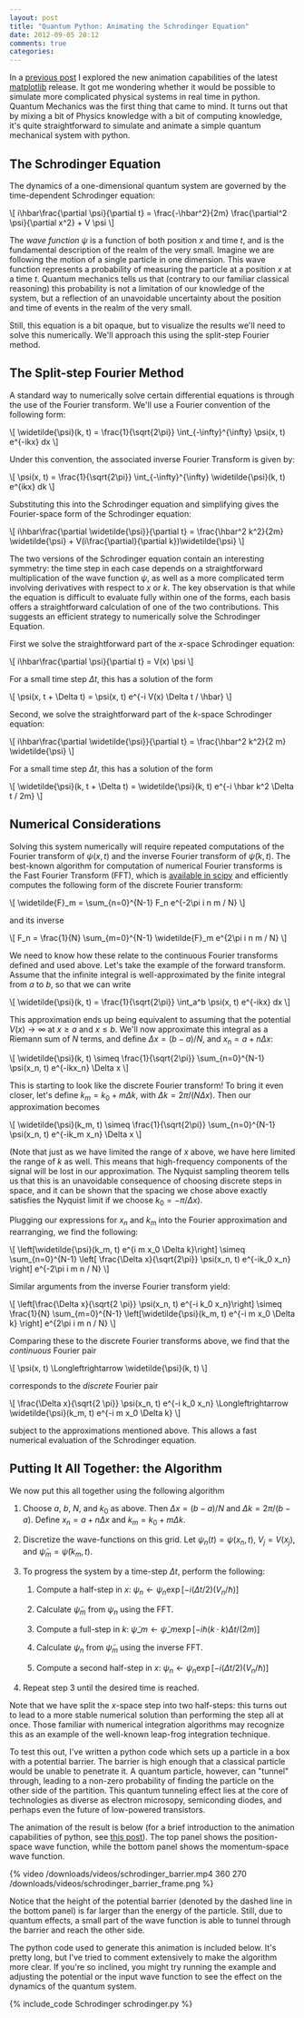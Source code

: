 ```yaml
---
layout: post
title: "Quantum Python: Animating the Schrodinger Equation"
date: 2012-09-05 20:12
comments: true
categories: 
---
```


In a [previous post](/blog/2012/08/18/matplotlib-animation-tutorial/)
I explored the new animation capabilities of the latest
[matplotlib](http://matplotlib.sourceforge.net) release.
It got me wondering whether it would be possible to simulate more complicated
physical systems in real time in python.  Quantum Mechanics was the first
thing that came to mind.  It turns out that by mixing a bit of Physics
knowledge with a bit of computing knowledge, it's quite straightforward
to simulate and animate a simple quantum mechanical system with python.

## The Schrodinger Equation ##

The dynamics of a one-dimensional quantum system are governed by the
time-dependent Schrodinger equation:

<div markdown="0">\[
i\hbar\frac{\partial \psi}{\partial t}
  = \frac{-\hbar^2}{2m} \frac{\partial^2 \psi}{\partial x^2} + V \psi
\]</div>

<!-- more -->

The *wave function* $\psi$ is a function of both position $x$ and time $t$,
and is the fundamental description of the realm of the very small.
Imagine we are following the motion of a single particle in one
dimension.  This wave function represents a probability of measuring
the particle at a position $x$ at a time $t$. Quantum mechanics tells us that
(contrary to our familiar classical reasoning) this probability is not
a limitation of our knowledge of the system, but a reflection of an
unavoidable uncertainty about the position and time of events in the realm
of the very small.

Still, this equation is a bit opaque, but to visualize the results we'll need
to solve this numerically.  We'll approach this using the split-step Fourier
method.

## The Split-step Fourier Method ##

A standard way to numerically solve certain differential equations is
through the use of the Fourier transform.  We'll use a Fourier convention
of the following form:

<div markdown="0">\[
\widetilde{\psi}(k, t) = \frac{1}{\sqrt{2\pi}}
  \int_{-\infty}^{\infty} \psi(x, t) e^{-ikx} dx
\]</div>

Under this convention, the associated inverse Fourier Transform is given by:

<div markdown="0">\[
\psi(x, t) = \frac{1}{\sqrt{2\pi}}
  \int_{-\infty}^{\infty} \widetilde{\psi}(k, t) e^{ikx} dk
\]</div>

Substituting this into the Schrodinger equation and simplifying gives the
Fourier-space form of the Schrodinger equation:

<div markdown="0">\[
i\hbar\frac{\partial \widetilde{\psi}}{\partial t}
  = \frac{\hbar^2 k^2}{2m} \widetilde{\psi}
  + V(i\frac{\partial}{\partial k})\widetilde{\psi}
\]</div>

The two versions of the Schrodinger equation contain an interesting symmetry:
the time step in each case depends on a straightforward multiplication of
the wave function $\psi$, as well as a more complicated term involving
derivatives with respect to $x$ or $k$.  The key observation is that while
the equation is difficult to evaluate fully within one of the forms, each
basis offers a straightforward calculation of one of the two contributions.
This suggests an efficient strategy to numerically solve the Schrodinger
Equation.

First we solve the straightforward part of the $x$-space Schrodinger
equation:
   
<div markdown="0">\[
i\hbar\frac{\partial \psi}{\partial t}
  = V(x) \psi
\]</div>

For a small time step $\Delta t$, this has a solution of the form
   
<div markdown="0">\[
\psi(x, t + \Delta t) = \psi(x, t) e^{-i V(x) \Delta t / \hbar}
\]</div>

Second, we solve the straightforward part of the $k$-space Schrodinger
equation:
   
<div markdown="0">\[
i\hbar\frac{\partial \widetilde{\psi}}{\partial t}
  = \frac{\hbar^2 k^2}{2 m} \widetilde{\psi}
\]</div>

For a small time step $\Delta t$, this has a solution of the form

<div markdown="0">\[
\widetilde{\psi}(k, t + \Delta t)
    = \widetilde{\psi}(k, t) e^{-i \hbar k^2 \Delta t / 2m}
\]</div>

## Numerical Considerations ##
Solving this system numerically will require repeated computations of the
Fourier transform of $\psi(x, t)$ and the inverse Fourier transform of
$\widetilde{\psi}(k, t)$.  The best-known algorithm for computation of
numerical Fourier transforms is the Fast Fourier Transform (FFT), which
is [available in scipy](http://docs.scipy.org/doc/scipy/reference/fftpack.html)
and efficiently computes the following form of the
discrete Fourier transform:

<div markdown="0">\[
  \widetilde{F}_m = \sum_{n=0}^{N-1} F_n e^{-2\pi i n m / N}
\]</div>

and its inverse

<div markdown="0">\[
  F_n = \frac{1}{N} \sum_{m=0}^{N-1} \widetilde{F}_m e^{2\pi i n m / N}
\]</div>

We need to know how these relate to the continuous Fourier transforms defined
and used above.  Let's take the example of the forward transform.  Assume that
the infinite integral is well-approximated by the finite integral from
$a$ to $b$, so that we can write

<div markdown="0">\[
\widetilde{\psi}(k, t) = \frac{1}{\sqrt{2\pi}}
   \int_a^b \psi(x, t) e^{-ikx} dx
\]</div>

This approximation ends up being equivalent to assuming that the potential
$V(x) \to \infty$ at $x \ge a$ and $x \le b$.  We'll now approximate this
integral as a Riemann sum of $N$ terms, and define $\Delta x = (b - a) / N$,
and $x_n = a + n\Delta x$:

<div markdown="0">\[
\widetilde{\psi}(k, t) \simeq \frac{1}{\sqrt{2\pi}}
   \sum_{n=0}^{N-1} \psi(x_n, t) e^{-ikx_n} \Delta x
\]</div>

This is starting to look like the discrete Fourier transform!  To bring it
even closer, let's define $k_m = k_0 + m\Delta k$, with
$\Delta k = 2\pi / (N\Delta x)$.  Then our approximation becomes

<div markdown="0">\[
\widetilde{\psi}(k_m, t) \simeq \frac{1}{\sqrt{2\pi}}
   \sum_{n=0}^{N-1} \psi(x_n, t) e^{-ik_m x_n} \Delta x
\]</div>

(Note that just as we have limited the range of $x$ above, we have here limited
the range of $k$ as well.  This means that high-frequency components of the
signal will be lost in our approximation.  The Nyquist sampling theorem tells
us that this is an unavoidable consequence of choosing discrete steps in
space, and it can be shown that the spacing we chose above exactly satisfies
the Nyquist limit if we choose $k_0 = - \pi / \Delta x$).

Plugging our expressions for $x_n$ and $k_m$ into the Fourier
approximation and rearranging, we find the following:

<div markdown="0">\[
\left[\widetilde{\psi}(k_m, t) e^{i m x_0 \Delta k}\right]
   \simeq \sum_{n=0}^{N-1} 
   \left[ \frac{\Delta x}{\sqrt{2\pi}}
   \psi(x_n, t) e^{-ik_0 x_n} \right]
   e^{-2\pi i m n / N}
\]</div>

Similar arguments from the inverse Fourier transform yield:

<div markdown="0">\[
\left[\frac{\Delta x}{\sqrt{2 \pi}} \psi(x_n, t) e^{-i k_0 x_n}\right]
   \simeq \frac{1}{N} \sum_{m=0}^{N-1} 
   \left[\widetilde{\psi}(k_m, t) e^{-i m x_0 \Delta k} \right]
   e^{2\pi i m n / N}
\]</div>

Comparing these to the discrete Fourier transforms above, we find that the
*continuous* Fourier pair

<div markdown="0">\[
   \psi(x, t) \Longleftrightarrow \widetilde{\psi}(k, t)
\]</div>

corresponds to the *discrete* Fourier pair

<div markdown="0">\[
   \frac{\Delta x}{\sqrt{2 \pi}} \psi(x_n, t) e^{-i k_0 x_n}
   \Longleftrightarrow
   \widetilde{\psi}(k_m, t) e^{-i m x_0 \Delta k}
\]</div>

subject to the approximations mentioned above.  This allows a fast numerical
evaluation of the Schrodinger equation.

## Putting It All Together: the Algorithm ##

We now put this all together using the following algorithm

1. Choose $a$, $b$, $N$, and $k_0$ as above. Then $\Delta x = (b - a) / N$
   and $\Delta k = 2\pi / (b - a)$.  Define $x_n = a + n \Delta x$ and
   $k_m = k_0 + m \Delta k$.

2. Discretize the wave-functions on this grid.  Let $\psi_n(t) = \psi(x_n, t)$,
   $V_j = V(x_j)$, and $\widetilde{\psi}_m = \widetilde{\psi}(k_m, t)$.

3. To progress the system by a time-step $\Delta t$, perform the following:

   1. Compute a half-step in $x$:
      $\psi_n \longleftarrow \psi_n
       \exp[-i (\Delta t / 2) (V_n / \hbar)]$

   2. Calculate $\widetilde{\psi}_m$ from $\psi_n$ using the FFT.

   3. Compute a full-step in $k$:
      $\widetilde{\psi}\_m \longleftarrow \widetilde{\psi}\_m
      \exp[-i \hbar (k \cdot k) \Delta t / (2 m)]$

   4. Calculate $\psi_n$ from $\widetilde{\psi}_m$ using the inverse FFT.

   5. Compute a second half-step in $x$:
      $\psi_n \longleftarrow \psi_n
       \exp[-i (\Delta t / 2)(V_n / \hbar)]$

4. Repeat step 3 until the desired time is reached.

Note that we have split the $x$-space step into two half-steps: this
turns out to lead to a more stable numerical solution than performing
the step all at once. Those familiar with numerical integration
algorithms may recognize this as an example of the
well-known leap-frog integration technique.

To test this out, I've written a python code which sets up a particle in a
box with a potential barrier.  The barrier is high enough that a classical
particle would be unable to penetrate it.  A quantum particle, however, can
"tunnel" through, leading to a non-zero probability of finding the particle
on the other side of the partition.  This quantum tunneling effect lies at
the core of technologies as diverse as electron microsopy, semiconding diodes,
and perhaps even the future of low-powered transistors.

The animation of the result is below (for a brief introduction to the animation
capabilities of python, see
[this post](/blog/2012/08/18/matplotlib-animation-tutorial/)).
The top panel shows the position-space wave function, while the bottom panel
shows the momentum-space wave function.

{% video /downloads/videos/schrodinger_barrier.mp4 360 270 /downloads/videos/schrodinger_barrier_frame.png %}

Notice that the height of the potential barrier (denoted by the dashed line in
the bottom panel) is far larger than the energy of the particle.  Still, due
to quantum effects, a small part of the wave function is able to tunnel through
the barrier and reach the other side.

The python code used to generate this animation is included below.  It's pretty
long, but I've tried to comment extensively to make the algorithm more clear.
If you're so inclined, you might try running the example and adjusting the
potential or the input wave function to see the effect on the dynamics of
the quantum system.

{% include_code Schrodinger schrodinger.py %}